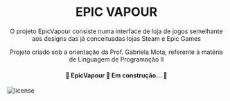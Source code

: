 <h1 align="center"> EPIC VAPOUR </h1>
<p align="center">O projeto EpicVapour consiste numa interface de loja de jogos semelhante aos designs das já conceituadas lojas Steam e Epic Games</p>

<p align="center">Projeto criado sob a orientação da Prof. Gabriela Mota, referente à matéria de Linguagem de Programação II</p>
<h4 align="center"> 
	🚧  EpicVapour 💨 Em construção...  🚧
</h4>
<img alt="license" src="https://img.shields.io/badge/license-GPL%20v3.0-green">



